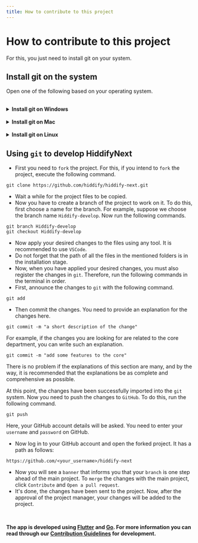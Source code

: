 ```yaml
---
title: How to contribute to this project
---
```


<div dir="ltr" markdown="1">

# How to contribute to this project

For this, you just need to install git on your system.


## Install git on the system
Open one of the following based on your operating system.

<br>
<details dir=ltr><summary><b>Install git on Windows</b></summary>

- First, go [here](https://git-scm.com/download/win) and download the Windows version.
- Then unzip the downloaded file and install it.




- Then follow the installation wizard to the end with `Next` and `Yes`. It is recommended not to change the default settings.


- By default, the installation location of `git` is in this path.

`C:/Program Files/Git`

- It means that in the next stages, the projects will be placed in this direction. The work is done. 

- To check the version of `git` installed, open `command prompt` and run the following command.

```
git version
```

- By default, `git` is installed in the user's `Home` folder.

</details>

<br>
<details dir=ltr><summary><b>Install git on Mac</b></summary>

- First, go [here](https://sourceforge.net/projects/git-osx-installer/files/git-2.23.0-intel-universal-mavericks.dmg/download?use_mirror=autoselect) and download the Mac version.
- Then run it. It has a very simple installation.
- After installation, to check the installed `git` version, open the terminal and run the following command.
```
git version
```
</details>

<br>
<details dir=ltr><summary><b>Install git on Linux</b></summary>

In most distributions of the Linux operating system, git is installed by default and you do not need to do anything special. But if you need to install it for any reason, you should search and find the appropriate command for that distribution. Next is the installation command related to the famous Ned distribution.

_**Debian/Ubuntu**_
```
sudo apt-get install git-all
```

_**Fedora**_
```
dnf install git-all
```

_**Arch**_
```
pacman -Syu git-all
```

In all distributions, git is installed in the `Home` path of the user.
- Run this command to check the version of git installed in the terminal.
```
git version
```
</details>

## Using `git` to develop HiddifyNext
- First you need to `fork` the project. For this, if you intend to `fork` the project, execute the following command.

```
git clone https://github.com/hiddify/hiddify-next.git
```
- Wait a while for the project files to be copied.
- Now you have to create a branch of the project to work on it. To do this, first choose a name for the branch. For example, suppose we choose the branch name `Hiddify-develop`. Now run the following commands.

```
git branch Hiddify-develop
git checkout Hiddify-develop
```
- Now apply your desired changes to the files using any tool. It is recommended to use `VSCode`.
- Do not forget that the path of all the files in the mentioned folders is in the installation stage.
- Now, when you have applied your desired changes, you must also register the changes in `git`. Therefore, run the following commands in the terminal in order.
- First, announce the changes to `git` with the following command.

```
git add
```

- Then commit the changes. You need to provide an explanation for the changes here.
```
git commit -m "a short description of the change"
```
For example, if the changes you are looking for are related to the core department, you can write such an explanation.
```
git commit -m "add some features to the core"
```

There is no problem if the explanations of this section are many, and by the way, it is recommended that the explanations be as complete and comprehensive as possible.

At this point, the changes have been successfully imported into the `git` system. Now you need to push the changes to `GitHub`. To do this, run the following command.

```
git push
```

Here, your GitHub account details will be asked. You need to enter your `username` and `password` on GitHub.

- Now log in to your GitHub account and open the forked project. It has a path as follows:

`https://github.com/<your_username>/hiddify-next`

- Now you will see a `banner` that informs you that your `branch` is one step ahead of the main project. To `merge` the changes with the main project, click `Contribute` and `Open a pull request`.
- It's done, the changes have been sent to the project. Now, after the approval of the project manager, your changes will be added to the project.

<br>

**The app is developed using [Flutter](https://flutter.dev) and [Go](https://go.dev). For more information you can read through our [Contribution Guidelines](https://github.com/hiddify/hiddify-next/blob/main/CONTRIBUTING.md) for development.**